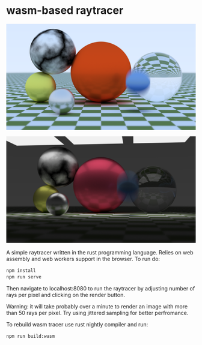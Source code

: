 # wasm-based raytracer

![Screenshot](screenshot1.png)

![Screenshot](screenshot2.png)

A simple raytracer written in the rust programming language. Relies on web assembly and web workers support in the browser.
To run do:

````sh
npm install
npm run serve
````

Then navigate to localhost:8080 to run the raytracer by adjusting number of rays per pixel and clicking on the render button.

Warning: it will take probably over a minute to render an image with more than 50 rays per pixel. Try using jittered sampling for better perfromance.

To rebuild wasm tracer use rust nightly compiler and run:

````sh
npm run build:wasm
````
